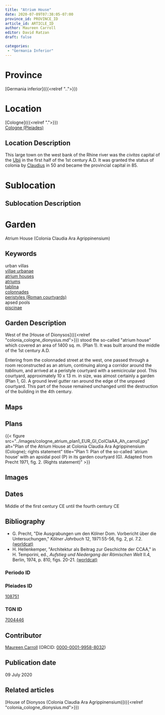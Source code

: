 ```yaml
---
title: "Atrium House"
date: 2020-07-09T07:38:05-07:00
province_id: PROVINCE_ID
article_id: ARTICLE_ID
author: Maureen Carroll
editor: David Ratzan
draft: false

categories:
 - "Germania Inferior"
---
```


# Province
[Germania inferior]({{<relref "..">}})

# Location

[Cologne]({{<relref ".">}}) \
[Cologne (Pleiades)](https://pleiades.stoa.org/places/108751)

## Location Description
This large town on the west bank of the Rhine river was the *civitas* capital of the [Ubii](link) in the first half of the 1st century A.D. It was granted the status of colonia by [Claudius](link) in 50 and became the provincial capital in 85.

# Sublocation

<!--
[AREA WITHIN LOCATION, LIKE “PALATINE HILL”](GEOREFERENCE LINK)
A sublocation is any area larger than an individual garden, but located within a location. I would always try to include a link to a controlled vocabulary here if possible. This ID may well be different from the Garden ID, e.g., Pompeii versus a Garden in one of the houses which has its own Pleiades ID.
-->

## Sublocation Description

<!-- DESCRIPTION -->

# Garden
Atrium House (Colonia Claudia Ara Agrippinensium)

## Keywords
urban villas \
[villae urbanae](http://vocab.getty.edu/page/aat/300005520) \
[atrium houses](http://vocab.getty.edu/page/aat/300005451) \
[atriums](http://vocab.getty.edu/page/aat/300004097) \
[tablina](http://vocab.getty.edu/page/aat/300004180) \
[colonnades](http://vocab.getty.edu/page/aat/300002613) \
[peristyles (Roman courtyards)](http://vocab.getty.edu/page/aat/300080971) \
apsed pools \
[piscinae]( http://vocab.getty.edu/page/aat/300375619)

## Garden Description
West of the [House of Dionysos]({{<relref "colonia_cologne_dionysius.md">}}) stood the so-called "atrium house" which covered an area of 1400 sq. m. (Plan 1). It was built around the middle of the 1st century A.D.  

Entering from the colonnaded street at the west, one passed through a room reconstructed as an atrium, continuing along a corridor around the *tablinum*, and arrived at a peristyle courtyard with a semicircular pool. This courtyard, approximately 10 x 13 m. in size, was almost certainly a garden (Plan 1, G). A ground level gutter ran around the edge of the unpaved courtyard. This part of the house remained unchanged until the destruction of the building in the 4th century.

## Maps

<!--
{{< figure src="IMG_URL" alt="ALT_TEXT" title="CAPTION" >}}
-->

## Plans
{{< figure src="../images/cologne_atrium_plan1_EUR_GI_ColClaAA_Ah_carroll.jpg" alt="Plan of the Atrium House at Colonia Claudia Ara Agrippinensium (Cologne); rights statement" title="Plan 1: Plan of the so-called 'atrium house' with an apsidal pool (P) in its garden courtyard (G). Adapted from Precht 1971, fig. 2. (Rights statement)" >}}

## Images

<!--
{{< figure src="IMG_URL" alt="ALT_TEXT" title="CAPTION" >}}
-->

## Dates
Middle of the first century CE until the fourth century CE

## Bibliography
- G. Precht, "Die Ausgrabungen um den Kölner Dom. Vorbericht über die Untersuchungen," *Kölner Jahrbuch* 12, 1971:55-56, fig. 2, pl. 7.2. [(worldcat)](http://www.worldcat.org/oclc/638867317)  
- H. Hellenkemper, "Architektur als Beitrag zur Geschichte der CCAA," in H. Temporini, ed., *Aufstieg und Niedergang der Römischen Welt* II.4, Berlin, 1974, p. 810, figs. 20-21. [(worldcat)](link)    

### Periodo ID

<!-- [PERIODO_ID](https://pleiades.stoa.org/places/PLEIADES_ID) -->

### Pleiades ID

[108751](https://pleiades.stoa.org/places/108751)

### TGN ID
[7004446](http://vocab.getty.edu/page/tgn/7004446)

## Contributor
[Maureen Carroll](link) (ORCID: [0000-0001-9958-8032](https://orcid.org/0000-0001-9958-8032))    

## Publication date
09 July 2020

## Related articles

[House of Dionysos (Colonia Claudia Ara Agrippinensium)]({{<relref "colonia_cologne_dionysius.md">}})